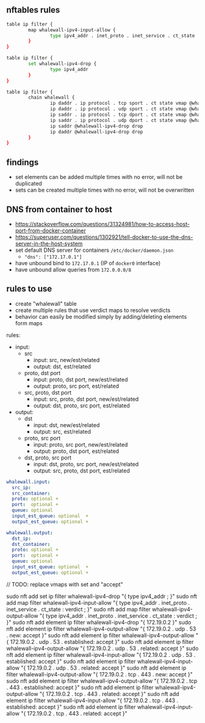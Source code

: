 ## nftables rules

```sh
table ip filter {
        map whalewall-ipv4-input-allow {
                type ipv4_addr . inet_proto . inet_service . ct_state : verdict
        }
}

table ip filter {
        set whalewall-ipv4-drop {
                type ipv4_addr
        }
}

table ip filter {
        chain whalewall {
                ip daddr . ip protocol . tcp sport . ct state vmap @whalewall-ipv4-input-allow
                ip daddr . ip protocol . udp sport . ct state vmap @whalewall-ipv4-input-allow
                ip saddr . ip protocol . tcp dport . ct state vmap @whalewall-ipv4-output-allow
                ip saddr . ip protocol . udp dport . ct state vmap @whalewall-ipv4-output-allow
                ip saddr @whalewall-ipv4-drop drop
                ip daddr @whalewall-ipv4-drop drop
        }
}
```

## findings

- set elements can be added multiple times with no error, will not be duplicated
- sets can be created multiple times with no error, will not be overwritten


## DNS from container to host

- https://stackoverflow.com/questions/31324981/how-to-access-host-port-from-docker-container
- https://superuser.com/questions/1302921/tell-docker-to-use-the-dns-server-in-the-host-system
- set default DNS server for containers `/etc/docker/daemon.json`
  - `"dns": ["172.17.0.1"]`
- have unbound bind to `172.17.0.1` (IP of `docker0` interface)
- have unbound allow queries from `172.0.0.0/8`

## rules to use

- create "whalewall" table
- create multiple rules that use verdict maps to resolve verdicts
- behavior can easily be modified simply by adding/deleting elements form maps

rules:

- input:
  - src
    - input: src, new/est/related
    - output: dst, est/related
  - proto, dst port
    - input: proto, dst port, new/est/related
    - output: proto, src port, est/related
  - src, proto, dst port
    - input: src, proto, dst port, new/est/related
    - output: dst, proto, src port, est/related
- output:
  - dst
    - input: dst, new/est/related
    - output: src, est/related
  - proto, src port
    - input: proto, src port, new/est/related
    - output: proto, dst port, est/related
  - dst, proto, src port
    - input: dst, proto, src port, new/est/related
    - output: src, proto, dst port, est/related

```yaml
whalewall.input:
  src_ip: 
  src_container:
  proto: optional +
  port:  optional +
  queue: optional
  input_est_queue: optional  +
  output_est_queue: optional +

whalewall.output:
  dst_ip: 
  dst_container:
  proto: optional +
  port:  optional +
  queue: optional
  input_est_queue: optional  +
  output_est_queue: optional +
```

// TODO: replace vmaps with set and "accept"

sudo nft add set ip filter whalewall-ipv4-drop "{ type ipv4_addr ; }"
sudo nft add map filter whalewall-ipv4-input-allow "{ type ipv4_addr . inet_proto . inet_service . ct_state : verdict ; }"
sudo nft add map filter whalewall-ipv4-output-allow "{ type ipv4_addr . inet_proto . inet_service . ct_state : verdict ; }"
sudo nft add element ip filter whalewall-ipv4-drop "{ 172.19.0.2 }"
sudo nft add element ip filter whalewall-ipv4-output-allow "{ 172.19.0.2 . udp . 53 . new: accept }"
sudo nft add element ip filter whalewall-ipv4-output-allow "{ 172.19.0.2 . udp . 53 . established: accept }"
sudo nft add element ip filter whalewall-ipv4-output-allow "{ 172.19.0.2 . udp . 53 . related: accept }"
sudo nft add element ip filter whalewall-ipv4-input-allow "{ 172.19.0.2 . udp . 53 . established: accept }" 
sudo nft add element ip filter whalewall-ipv4-input-allow "{ 172.19.0.2 . udp . 53 . related: accept }"
sudo nft add element ip filter whalewall-ipv4-output-allow "{ 172.19.0.2 . tcp . 443 . new: accept }"
sudo nft add element ip filter whalewall-ipv4-output-allow "{ 172.19.0.2 . tcp . 443 . established: accept }"
sudo nft add element ip filter whalewall-ipv4-output-allow "{ 172.19.0.2 . tcp . 443 . related: accept }"
sudo nft add element ip filter whalewall-ipv4-input-allow "{ 172.19.0.2 . tcp . 443 . established: accept }" 
sudo nft add element ip filter whalewall-ipv4-input-allow "{ 172.19.0.2 . tcp . 443 . related: accept }"
